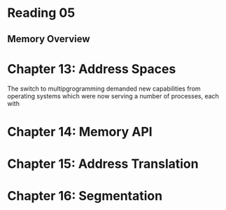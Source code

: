 # Reading 05
## Memory Overview


# Chapter 13: Address Spaces

The switch to multipgrogramming demanded new capabilities from operating systems which were now serving a number of processes, each with 



# Chapter 14: Memory API

# Chapter 15: Address Translation

# Chapter 16: Segmentation
